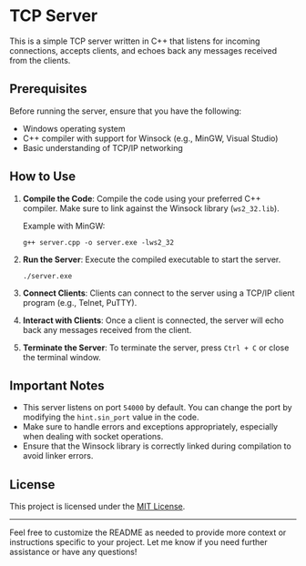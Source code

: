 # TCP Server

This is a simple TCP server written in C++ that listens for incoming connections, accepts clients, and echoes back any messages received from the clients.

## Prerequisites

Before running the server, ensure that you have the following:

- Windows operating system
- C++ compiler with support for Winsock (e.g., MinGW, Visual Studio)
- Basic understanding of TCP/IP networking

## How to Use

1. **Compile the Code**: Compile the code using your preferred C++ compiler. Make sure to link against the Winsock library (`ws2_32.lib`).

   Example with MinGW:
   ```
   g++ server.cpp -o server.exe -lws2_32
   ```

2. **Run the Server**: Execute the compiled executable to start the server.

   ```
   ./server.exe
   ```

3. **Connect Clients**: Clients can connect to the server using a TCP/IP client program (e.g., Telnet, PuTTY).

4. **Interact with Clients**: Once a client is connected, the server will echo back any messages received from the client.

5. **Terminate the Server**: To terminate the server, press `Ctrl + C` or close the terminal window.

## Important Notes

- This server listens on port `54000` by default. You can change the port by modifying the `hint.sin_port` value in the code.
- Make sure to handle errors and exceptions appropriately, especially when dealing with socket operations.
- Ensure that the Winsock library is correctly linked during compilation to avoid linker errors.

## License

This project is licensed under the [MIT License](LICENSE).

---

Feel free to customize the README as needed to provide more context or instructions specific to your project. Let me know if you need further assistance or have any questions!
